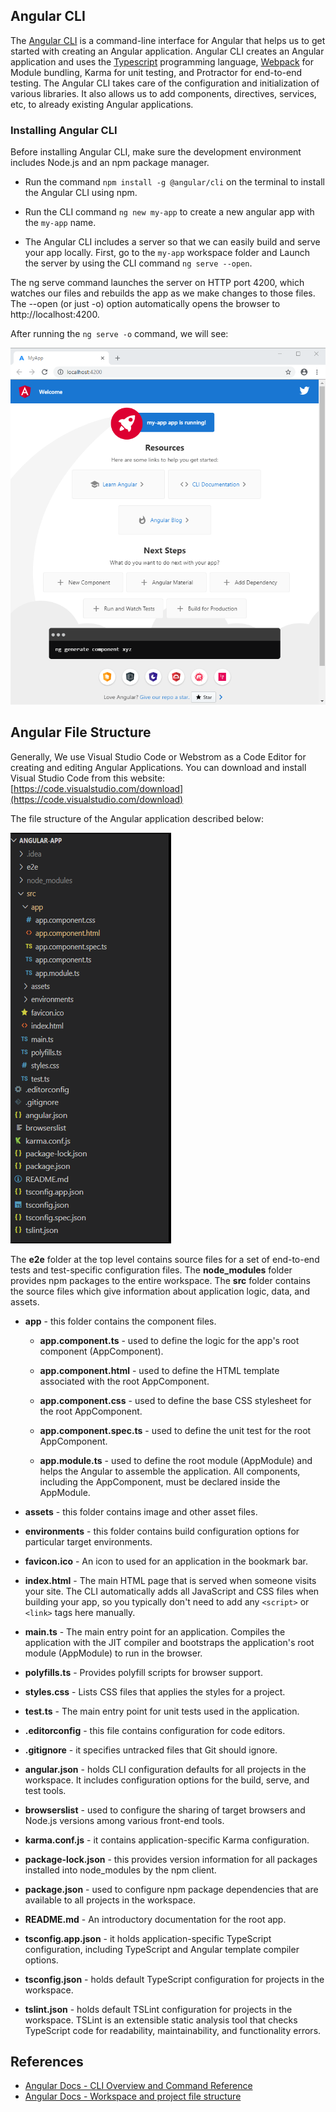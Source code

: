 ## Angular CLI

The [Angular CLI](https://cli.angular.io/) is a command-line interface for Angular that helps us to get started with creating an Angular application. Angular CLI creates an Angular application and uses the [Typescript](./modules/typescript/README.md) programming language, [Webpack](./webpack.md) for Module bundling, Karma for unit testing, and Protractor for end-to-end testing. The Angular CLI takes care of the configuration and initialization of various libraries. It also allows us to add components, directives, services, etc, to already existing Angular applications.

### Installing Angular CLI

Before installing Angular CLI, make sure the development environment includes Node.js and an npm package manager.

* Run the command `npm install -g @angular/cli` on the terminal to install the Angular CLI using npm.

* Run the CLI command `ng new my-app` to create a new angular app with the `my-app` name.

* The Angular CLI includes a server so that we can easily build and serve your app locally. First, go to the `my-app` workspace folder and Launch the server by using the CLI command `ng serve --open`.

The ng serve command launches the server on HTTP port 4200, which watches our files and rebuilds the app as we make changes to those files. The --open (or just -o) option automatically opens the browser to http://localhost:4200.

After running the `ng serve -o` command, we will see:

![](./../images/app-works.png)


## Angular File Structure

Generally, We use Visual Studio Code or Webstrom as a Code Editor for creating and editing Angular Applications. You can download and install Visual Studio Code from this website: [https://code.visualstudio.com/download](https://code.visualstudio.com/download)

The file structure of the Angular application described below:

![](./../images/FileStructure.png)


The **e2e** folder at the top level contains source files for a set of end-to-end tests and test-specific configuration files. The **node_modules** folder provides npm packages to the entire workspace. The **src** folder contains the source files which give information about application logic, data, and assets.

* **app** - this folder contains the component files.

	* **app.component.ts** - used to define the logic for the app's root component (AppComponent). 

    * **app.component.html** - used to define the HTML template associated with the root AppComponent.

    * **app.component.css** - used to define the base CSS stylesheet for the root AppComponent.

    * **app.component.spec.ts** - used to define the unit test for the root AppComponent.

    * **app.module.ts** - used to define the root module (AppModule) and helps the Angular to assemble the application. All components, including the AppComponent, must be declared inside the AppModule.

* **assets** - this folder contains image and other asset files.

* **environments**  - this folder contains build configuration options for particular target environments. 

* **favicon.ico** - An icon to used for an application in the bookmark bar.

* **index.html** - The main HTML page that is served when someone visits your site. The CLI automatically adds all JavaScript and CSS files when building your app, so you typically don't need to add any `<script>` or `<link>` tags here manually.

* **main.ts** -	The main entry point for an application. Compiles the application with the JIT compiler and bootstraps the application's root module (AppModule) to run in the browser. 

* **polyfills.ts** - Provides polyfill scripts for browser support.

* **styles.css** - Lists CSS files that applies the styles for a project. 

* **test.ts** - The main entry point for unit tests used in the application.

* **.editorconfig** - this file contains configuration for code editors.

* **.gitignore** - it specifies untracked files that Git should ignore.

* **angular.json** - holds CLI configuration defaults for all projects in the workspace. It includes configuration options for the build, serve, and test tools.

* **browserslist** - used to configure the sharing of target browsers and Node.js versions among various front-end tools. 

* **karma.conf.js** - it contains application-specific Karma configuration.

* **package-lock.json** - this provides version information for all packages installed into node_modules by the npm client.
 
* **package.json** - used to configure npm package dependencies that are available to all projects in the workspace. 

* **README.md** - An introductory documentation for the root app.

* **tsconfig.app.json** - it holds application-specific TypeScript configuration, including TypeScript and Angular template compiler options. 

* **tsconfig.json** - holds default TypeScript configuration for projects in the workspace.

* **tslint.json** - holds default TSLint configuration for projects in the workspace. TSLint is an extensible static analysis tool that checks TypeScript code for readability, maintainability, and functionality errors. 

## References

* [Angular Docs - CLI Overview and Command Reference](https://angular.io/cli)
* [Angular Docs - Workspace and project file structure](https://angular.io/guide/file-structure)
